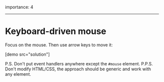 importance: 4

---

# Keyboard-driven mouse

Focus on the mouse. Then use arrow keys to move it:

[demo src="solution"]

P.S. Don't put event handlers anywhere except the `#mouse` element.
P.P.S. Don't modify HTML/CSS, the approach should be generic and work with any element.
